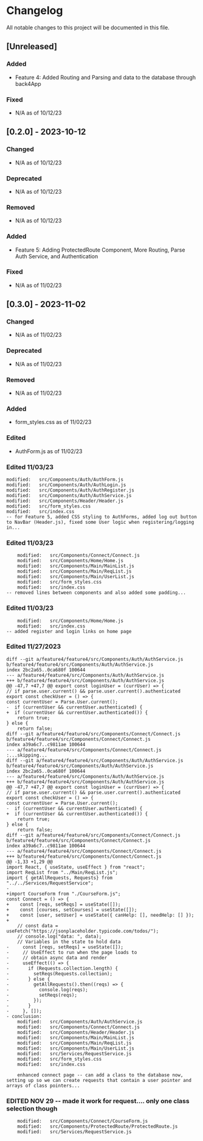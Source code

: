 # Changelog

All notable changes to this project will be documented in this file.

## [Unreleased]

### Added

- Feature 4: Added Routing and Parsing and data to the database through back4App

### Fixed

- N/A as of 10/12/23

## [0.2.0] - 2023-10-12

### Changed

- N/A as of 10/12/23

### Deprecated

- N/A as of 10/12/23

### Removed

- N/A as of 10/12/23

### Added

- Feature 5: Adding ProtectedRoute Component, More Routing, Parse Auth Service, and Authentication

### Fixed

- N/A as of 11/02/23

## [0.3.0] - 2023-11-02

### Changed

- N/A as of 11/02/23

### Deprecated

- N/A as of 11/02/23

### Removed

- N/A as of 11/02/23

### Added
- form_styles.css as of 11/02/23

### Edited
- AuthForm.js as of 11/02/23

### Edited 11/03/23
    modified:   src/Components/Auth/AuthForm.js
    modified:   src/Components/Auth/AuthLogin.js
    modified:   src/Components/Auth/AuthRegister.js
    modified:   src/Components/Auth/AuthService.js
    modified:   src/Components/Header/Header.js
    modified:   src/form_styles.css
    modified:   src/index.css
    -- for Feature 5, added CSS styling to AuthForms, added log out button to NavBar (Header.js), fixed some User logic when registering/logging in...

### Edited 11/03/23
        modified:   src/Components/Connect/Connect.js
        modified:   src/Components/Home/Home.js
        modified:   src/Components/Main/MainList.js
        modified:   src/Components/Main/ReqList.js
        modified:   src/Components/Main/UserList.js
        modified:   src/form_styles.css
        modified:   src/index.css
    -- removed lines between components and also added some padding... 
### Edited 11/03/23
        modified:   src/Components/Home/Home.js
        modified:   src/index.css
    -- added register and login links on home page

### Edited 11/27/2023
    diff --git a/feature4/feature4/src/Components/Auth/AuthService.js b/feature4/feature4/src/Components/Auth/AuthService.js
    index 2bc2a65..0ca680f 100644
    --- a/feature4/feature4/src/Components/Auth/AuthService.js
    +++ b/feature4/feature4/src/Components/Auth/AuthService.js
    @@ -47,7 +47,7 @@ export const loginUser = (currUser) => {
    // if parse.user.current() && parse.user.current().authenticated
    export const checkUser = () => {
    const currentUser = Parse.User.current();
    -  if (currentUser && currentUser.authenticated) {
    +  if (currentUser && currentUser.authenticated()) {
        return true;
    } else {
        return false;
    diff --git a/feature4/feature4/src/Components/Connect/Connect.js b/feature4/feature4/src/Components/Connect/Connect.js
    index a39a6c7..c9811ae 100644
    --- a/feature4/feature4/src/Components/Connect/Connect.js
    :...skipping...
    diff --git a/feature4/feature4/src/Components/Auth/AuthService.js b/feature4/feature4/src/Components/Auth/AuthService.js
    index 2bc2a65..0ca680f 100644
    --- a/feature4/feature4/src/Components/Auth/AuthService.js
    +++ b/feature4/feature4/src/Components/Auth/AuthService.js
    @@ -47,7 +47,7 @@ export const loginUser = (currUser) => {
    // if parse.user.current() && parse.user.current().authenticated
    export const checkUser = () => {
    const currentUser = Parse.User.current();
    -  if (currentUser && currentUser.authenticated) {
    +  if (currentUser && currentUser.authenticated()) {
        return true;
    } else {
        return false;
    diff --git a/feature4/feature4/src/Components/Connect/Connect.js b/feature4/feature4/src/Components/Connect/Connect.js
    index a39a6c7..c9811ae 100644
    --- a/feature4/feature4/src/Components/Connect/Connect.js
    +++ b/feature4/feature4/src/Components/Connect/Connect.js
    @@ -1,33 +1,29 @@
    import React, { useState, useEffect } from "react";
    import ReqList from "../Main/ReqList.js";
    import { getAllRequests, Requests} from "../../Services/RequestService";
    -
    +import CourseForm from "./CourseForm.js";
    const Connect = () => {
    +    const [reqs, setReqs] = useState([]);
    +    const [courses, setCourses] = useState([]);
    +    const [user, setUser] = useState({ canHelp: [], needHelp: [] });
    +
        // const data = useFetch("https://jsonplaceholder.typicode.com/todos/");
        // console.log("data: ", data);
        // Variables in the state to hold data
    -     const [reqs, setReqs] = useState([]);
    -     // UseEffect to run when the page loads to
    -     // obtain async data and render
    -     useEffect(() => {
    -       if (Requests.collection.length) {
    -         setReqs(Requests.collection);
    -       } else {
    -         getAllRequests().then((reqs) => {
    -           console.log(reqs);
    -           setReqs(reqs);
    -         });
    -       }
    -     }, []);
    - conclusion:
        modified:   src/Components/Auth/AuthService.js
        modified:   src/Components/Connect/Connect.js
        modified:   src/Components/Header/Header.js
        modified:   src/Components/Main/MainList.js
        modified:   src/Components/Main/ReqList.js
        modified:   src/Components/Main/UserList.js
        modified:   src/Services/RequestService.js
        modified:   src/form_styles.css
        modified:   src/index.css

        enhanced connect page -- can add a class to the database now, setting up so we can create requests that contain a user pointer and arrays of class pointers...

### EDITED NOV 29 -- made it work for request.... only one class selection though
        modified:   src/Components/Connect/CourseForm.js
        modified:   src/Components/ProtectedRoute/ProtectedRoute.js
        modified:   src/Services/RequestService.js